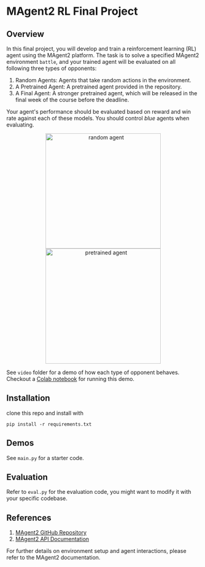 # MAgent2 RL Final Project
## Overview
In this final project, you will develop and train a reinforcement learning (RL) agent using the MAgent2 platform. The task is to solve a specified MAgent2 environment `battle`, and your trained agent will be evaluated on all following three types of opponents:

1. Random Agents: Agents that take random actions in the environment.
2. A Pretrained Agent: A pretrained agent provided in the repository.
3. A Final Agent: A stronger pretrained agent, which will be released in the final week of the course before the deadline.

Your agent's performance should be evaluated based on reward and win rate against each of these models. You should control *blue* agents when evaluating.


<p align="center">
  <img src="assets/random.gif" width="300" alt="random agent" />
  <img src="assets/pretrained.gif" width="300" alt="pretrained agent" />
</p>

See `video` folder for a demo of how each type of opponent behaves.
Checkout a [Colab notebook](https://colab.research.google.com/drive/1qmx_NCmzPlc-atWqexn2WueqMKB_ZTxc?usp=sharing) for running this demo.

## Installation
clone this repo and install with
```
pip install -r requirements.txt
```

## Demos
See `main.py` for a starter code.

## Evaluation
Refer to `eval.py` for the evaluation code, you might want to modify it with your specific codebase.

## References

1. [MAgent2 GitHub Repository](https://github.com/Farama-Foundation/MAgent2)
2. [MAgent2 API Documentation](https://magent2.farama.org/introduction/basic_usage/)

For further details on environment setup and agent interactions, please refer to the MAgent2 documentation.
